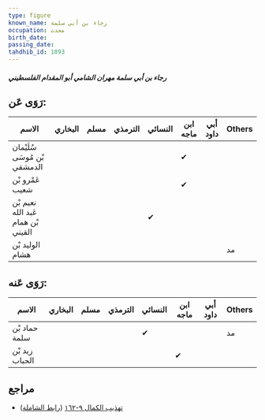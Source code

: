 ```yaml
---
type: figure
known_name: رجاء بن أبي سلمة
occupation: محدث
birth_date:
passing_date:
tahdhib_id: 1893
---
```

##### رجاء بن أبي سلمة مهران الشامي أبو المقدام الفلسطيني

## رَوَى عَن:
| الاسم                              | البخاري | مسلم | الترمذي | النسائي | ابن ماجه | أبي داود | Others |
| ---------------------------------- | ------- | ---- | ------- | ------- | -------- | -------- | ------ |
| سُلَيْمان بْن مُوسَى الدمشقي       |         |      |         |         | ✔        |          |        |
| عَمْرو بْن شعيب                    |         |      |         |         | ✔        |          |        |
| نعيم بْن عَبد الله بْن همام القيني |         |      |         | ✔       |          |          |        |
| الوليد بْن هشام                    |         |      |         |         |          |          | مد     |
## رَوَى عَنه:
| الاسم          | البخاري | مسلم | الترمذي | النسائي | ابن ماجه | أبي داود | Others |
| -------------- | ------- | ---- | ------- | ------- | -------- | -------- | ------ |
| حماد بْن سلمة  |         |      |         | ✔       |          |          | مد     |
| زيد بْن الحباب |         |      |         |         | ✔        |          |        |
## مراجع
- [تهذيب الكمال ٩-١٦٢](obsidian://open?vault=Tahdhib-al-Kamal&file=Figures/١٨٩٣-رجاء%20بن%20أبي%20سلمة%20مهران%20الشامي%20أبو%20المقدام%20الفلسطيني) ([رابط الشاملة](https://shamela.ws/book/3722/4402))